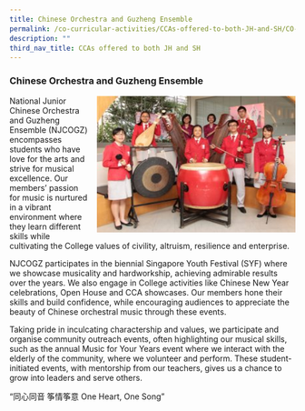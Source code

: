 ```yaml
---
title: Chinese Orchestra and Guzheng Ensemble
permalink: /co-curricular-activities/CCAs-offered-to-both-JH-and-SH/CO-and-GE
description: ""
third_nav_title: CCAs offered to both JH and SH
---
```

### Chinese Orchestra and Guzheng Ensemble

<img src="/images/coge1.png" style="width:350px;height:240px;margin-left:15px;" align = "right"> National Junior Chinese Orchestra and Guzheng Ensemble (NJCOGZ) encompasses students who have love for the arts and strive for musical excellence. Our members’ passion for music is nurtured in a vibrant environment where they learn different skills while cultivating the College values of civility, altruism, resilience and enterprise.

NJCOGZ participates in the biennial Singapore Youth Festival (SYF) where we showcase musicality and hardworkship, achieving admirable results over the years. We also engage in College activities like Chinese New Year celebrations, Open House and CCA showcases. Our members hone their skills and build confidence, while encouraging audiences to appreciate the beauty of Chinese orchestral music through these events.

Taking pride in inculcating charactership and values, we participate and organise community outreach events, often highlighting our musical skills, such as the annual Music for Your Years event where we interact with the elderly of the community, where we volunteer and perform. These student-initiated events, with mentorship from our teachers, gives us a chance to grow into leaders and serve others.

“同心同音 筝情筝意 One Heart, One Song”